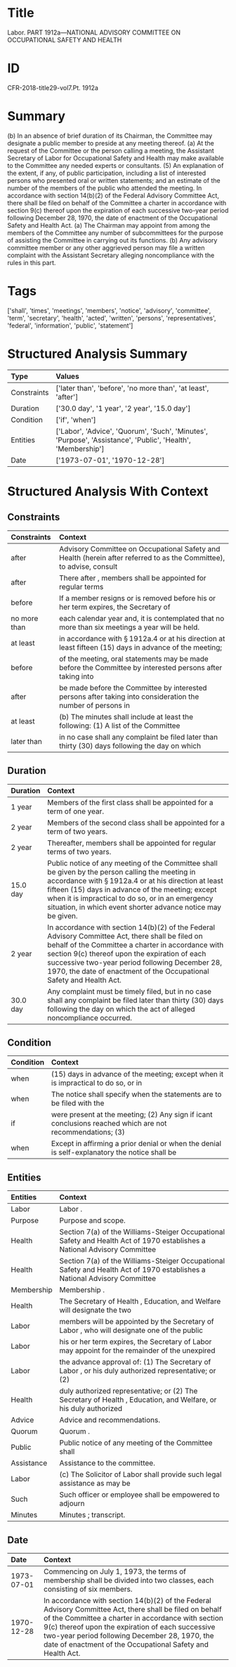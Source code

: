 # Title

 Labor. PART 1912a—NATIONAL ADVISORY COMMITTEE ON OCCUPATIONAL SAFETY AND HEALTH


# ID

 CFR-2018-title29-vol7.Pt. 1912a


# Summary

(b) In an absence of brief duration of its Chairman, the Committee may designate a public member to preside at any meeting thereof.
(a) At the request of the Committee or the person calling a meeting, the Assistant Secretary of Labor for Occupational Safety and Health may make available to the Committee any needed experts or consultants.
(5) An explanation of the extent, if any, of public participation, including a list of interested persons who presented oral or written statements; and an estimate of the number of the members of the public who attended the meeting.
In accordance with section 14(b)(2) of the Federal Advisory Committee Act, there shall be filed on behalf of the Committee a charter in accordance with section 9(c) thereof upon the expiration of each successive two-year period following December 28, 1970, the date of enactment of the Occupational Safety and Health Act.
(a) The Chairman may appoint from among the members of the Committee any number of subcommittees for the purpose of assisting the Committee in carrying out its functions.
(b) Any advisory committee member or any other aggrieved person may file a written complaint with the Assistant Secretary alleging noncompliance with the rules in this part.


# Tags

['shall', 'times', 'meetings', 'members', 'notice', 'advisory', 'committee', 'term', 'secretary', 'health', 'acted', 'written', 'persons', 'representatives', 'federal', 'information', 'public', 'statement']


# Structured Analysis Summary

| Type        | Values                                                                                                      |
|:------------|:------------------------------------------------------------------------------------------------------------|
| Constraints | ['later than', 'before', 'no more than', 'at least', 'after']                                               |
| Duration    | ['30.0 day', '1 year', '2 year', '15.0 day']                                                                |
| Condition   | ['if', 'when']                                                                                              |
| Entities    | ['Labor', 'Advice', 'Quorum', 'Such', 'Minutes', 'Purpose', 'Assistance', 'Public', 'Health', 'Membership'] |
| Date        | ['1973-07-01', '1970-12-28']                                                                                |


# Structured Analysis With Context

 


## Constraints

| Constraints   | Context                                                                                                              |
|:--------------|:---------------------------------------------------------------------------------------------------------------------|
| after         | Advisory Committee on Occupational Safety and Health (herein after referred to as the Committee), to advise, consult |
| after         | There after , members shall be appointed for regular terms                                                           |
| before        | If a member resigns or is removed  before his or her term expires, the Secretary of                                  |
| no more than  | each calendar year and, it is contemplated that no more than  six meetings a year will be held.                      |
| at least      | in accordance with &#167;&#8201;1912a.4 or at his direction at least fifteen (15) days in advance of the meeting;    |
| before        | of the meeting, oral statements may be made before the Committee by interested persons after taking into             |
| after         | be made before the Committee by interested persons after taking into consideration the number of persons in          |
| at least      | (b) The minutes shall include  at least the following: (1) A list of the Committee                                   |
| later than    | in no case shall any complaint be filed later than thirty (30) days following the day on which                       |


## Duration

| Duration   | Context                                                                                                                                                                                                                                                                                                                                    |
|:-----------|:-------------------------------------------------------------------------------------------------------------------------------------------------------------------------------------------------------------------------------------------------------------------------------------------------------------------------------------------|
| 1 year     | Members of the first class shall be appointed for a term of one year.                                                                                                                                                                                                                                                                      |
| 2 year     | Members of the second class shall be appointed for a term of two years.                                                                                                                                                                                                                                                                    |
| 2 year     | Thereafter, members shall be appointed for regular terms of two years.                                                                                                                                                                                                                                                                     |
| 15.0 day   | Public notice of any meeting of the Committee shall be given by the person calling the meeting in accordance with &#167;&#8201;1912a.4 or at his direction at least fifteen (15) days in advance of the meeting; except when it is impractical to do so, or in an emergency situation, in which event shorter advance notice may be given. |
| 2 year     | In accordance with section 14(b)(2) of the Federal Advisory Committee Act, there shall be filed on behalf of the Committee a charter in accordance with section 9(c) thereof upon the expiration of each successive two-year period following December 28, 1970, the date of enactment of the Occupational Safety and Health Act.          |
| 30.0 day   | Any complaint must be timely filed, but in no case shall any complaint be filed later than thirty (30) days following the day on which the act of alleged noncompliance occurred.                                                                                                                                                          |


## Condition

| Condition   | Context                                                                                                   |
|:------------|:----------------------------------------------------------------------------------------------------------|
| when        | (15) days in advance of the meeting; except when it is impractical to do so, or in                        |
| when        | The notice shall specify  when the statements are to be filed with the                                    |
| if          | were present at the meeting; (2) Any sign if icant conclusions reached which are not recommendations; (3) |
| when        | Except in affirming a prior denial or  when the denial is self-explanatory the notice shall be            |


## Entities

| Entities   | Context                                                                                                                   |
|:-----------|:--------------------------------------------------------------------------------------------------------------------------|
| Labor      | Labor .                                                                                                                   |
| Purpose    | Purpose  and scope.                                                                                                       |
| Health     | Section 7(a) of the Williams-Steiger Occupational Safety and Health Act of 1970 establishes a National Advisory Committee |
| Health     | Section 7(a) of the Williams-Steiger Occupational Safety and Health Act of 1970 establishes a National Advisory Committee |
| Membership | Membership .                                                                                                              |
| Health     | The Secretary of  Health , Education, and Welfare will designate the two                                                  |
| Labor      | members will be appointed by the Secretary of Labor , who will designate one of the public                                |
| Labor      | his or her term expires, the Secretary of Labor may appoint for the remainder of the unexpired                            |
| Labor      | the advance approval of: (1) The Secretary of Labor , or his duly authorized representative; or (2)                       |
| Health     | duly authorized representative; or (2) The Secretary of Health , Education, and Welfare, or his duly authorized           |
| Advice     | Advice  and recommendations.                                                                                              |
| Quorum     | Quorum .                                                                                                                  |
| Public     | Public notice of any meeting of the Committee shall                                                                       |
| Assistance | Assistance  to the committee.                                                                                             |
| Labor      | (c) The Solicitor of  Labor shall provide such legal assistance as may be                                                 |
| Such       | Such officer or employee shall be empowered to adjourn                                                                    |
| Minutes    | Minutes ; transcript.                                                                                                     |


## Date

| Date       | Context                                                                                                                                                                                                                                                                                                                           |
|:-----------|:----------------------------------------------------------------------------------------------------------------------------------------------------------------------------------------------------------------------------------------------------------------------------------------------------------------------------------|
| 1973-07-01 | Commencing on July 1, 1973, the terms of membership shall be divided into two classes, each consisting of six members.                                                                                                                                                                                                            |
| 1970-12-28 | In accordance with section 14(b)(2) of the Federal Advisory Committee Act, there shall be filed on behalf of the Committee a charter in accordance with section 9(c) thereof upon the expiration of each successive two-year period following December 28, 1970, the date of enactment of the Occupational Safety and Health Act. |


